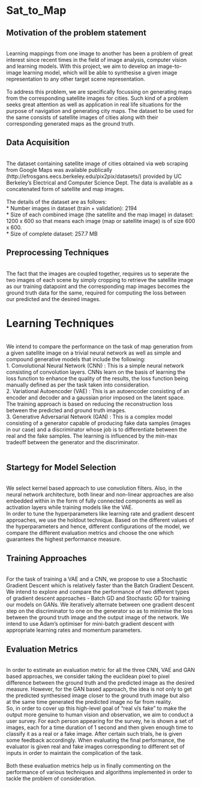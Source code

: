 # Sat_to_Map

## Motivation of the problem statement
<br>
Learning mappings from one image to another has been a problem of great interest since recent times in the field of image analysis, computer vision and learning models. With this project, we aim to develop an image-to-image learning model, which will be able to synthesise a given image representation to any other target scene representation.  
<br><br>
To address this problem, we are specifically focussing on generating maps from the corresponding satellite images for cities. Such kind of a problem seeks great attention as well as application in real life situations for the purpose of navigation and generating city maps. The dataset to be used for the same consists of satellite images of cities along with their corresponding generated maps as the ground truth. <br>

## Data Acquisition 
<br>
The dataset containing satellite image of cities obtained via web scraping from Google Maps was available publically (http://efrosgans.eecs.berkeley.edu/pix2pix/datasets/) provided by UC Berkeley’s Electrical and Computer Science Dept. The data is available as a concatenated form of satellite and map images. <br><br>
The details of the dataset are as follows: <br>
* Number images in dataset (train + validation): 2194 <br>
* Size of each combined image (the satellite and the map image) in dataset: 1200 x 600 so that means each image (map or satellite image) is of size 600 x 600. <br>
* Size of complete dataset: 257.7 MB
<br>

## Preprocessing Techniques 
<br>
The fact that the images are coupled together, requires us to seperate the two images of each scene by simply cropping to retrieve the satellite image as our training datapoint and the corresponding map images becomes the ground truth data for the same, required for computing the loss between our predicted and the desired images.
<br>

# Learning Techniques 
<br>
We intend to compare the performance on the task of map generation from a given satellite image on a trivial neural network as well as simple and compound generative models that include the following: <br>
1. Convolutional Neural Network (CNN) : </b> This is a simple neural network consisting of convolution layers. CNNs learn on the basis of learning the loss function to enhance the quality of the results, the loss function being manually defined as per the task taken into consideration. <br>
2. Variational Autoencoder (VAE) : </b> This is an autoencoder consisting of an encoder and decoder and a gaussian prior imposed on the latent space. The training approach is based on reducing the reconstruction loss between the predicted and ground truth images. <br>
3. Generative Adversarial Network (GAN) : </b> This is a complex model consisting of a generator capable of producing fake data samples (images in our case) and a discriminator whose job is to differentiate between the real and the fake samples. The learning is influenced by the min-max tradeoff between the generator and the discriminator. <br>
<br>

## Startegy for Model Selection 
<br>
We select kernel based approach to use convolution filters. Also, in the neural network architecture, both linear and non-linear approaches are also embedded within in the form of fully connected components as well as activation layers while training models like the VAE. <br>
In order to tune the hyperparameters like learning rate and gradient descent approaches, we use the holdout technique. Based on the different values of the hyperparameters and hence, different configurations of the model, we compare the different evaluation metrics and choose the one which guarantees the highest performance measure. 
<br>

## Training Approaches 
<br>
For the task of training a VAE and a CNN, we propose to use a Stochastic Gradient Descent which is relatively faster than the Batch Gradient Descent. <br>
We intend to explore and compare the performance of two different types of gradient descent approaches - Batch GD and Stochastic GD for training our models on GANs. We iteratively alternate between one gradient descent step on the discriminator to one on the generator so as to minimise the loss between the ground truth image and the output image of the network. We intend to use Adam’s optimiser for mini-batch gradient descent with appropriate learning rates and momentum parameters.
<br>

## Evaluation Metrics 
<br>
In order to estimate an evaluation metric for all the three CNN, VAE and GAN based approaches, we consider taking the euclidean pixel to pixel difference between the ground truth and the predicted image as the desired measure. However, for the GAN based approach, the idea is not only to get the predicted synthesised image closer to the ground truth image but also at the same time generated the predicted image no far from reality. <br> 
So, in order to cover up this high-level goal of “real v/s fake” to make the output more genuine to human vision and observation, we aim to conduct a user survey. For each person appearing for the survey, he is shown a set of images, each for a time duration of 1 second and then given enough time to classify it as a real or a fake image. After certain such trials, he is given some feedback accordingly. When evaluating the final performance, the evaluator is given real and fake images corresponding to different set of inputs in order to maintain the complication of the task.
<br><br>
Both these evaluation metrics help us in finally commenting on the performance of various techniques and algorithms implemented in order to tackle the problem of consideration.
<br>

